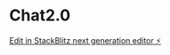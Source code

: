 # Chat2.0

[Edit in StackBlitz next generation editor ⚡️](https://stackblitz.com/~/github.com/Tayler01/Chat2.0)